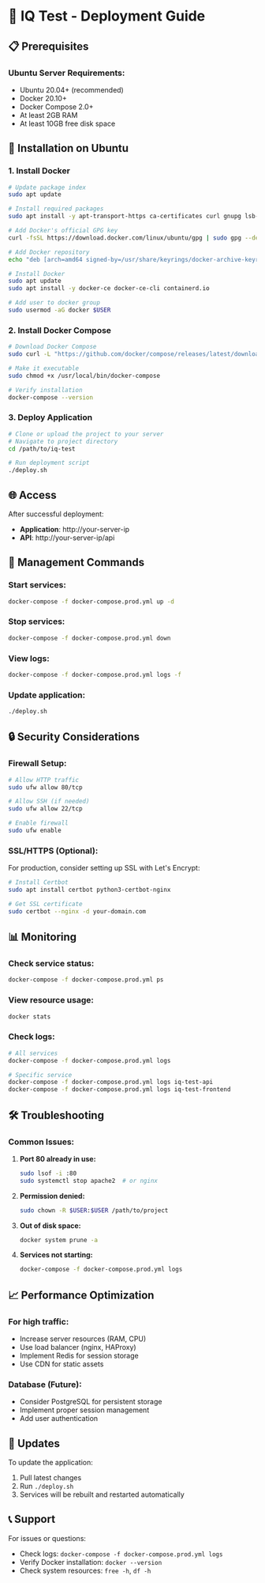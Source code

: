 # 🚀 IQ Test - Deployment Guide

## 📋 Prerequisites

### Ubuntu Server Requirements:
- Ubuntu 20.04+ (recommended)
- Docker 20.10+
- Docker Compose 2.0+
- At least 2GB RAM
- At least 10GB free disk space

## 🔧 Installation on Ubuntu

### 1. Install Docker
```bash
# Update package index
sudo apt update

# Install required packages
sudo apt install -y apt-transport-https ca-certificates curl gnupg lsb-release

# Add Docker's official GPG key
curl -fsSL https://download.docker.com/linux/ubuntu/gpg | sudo gpg --dearmor -o /usr/share/keyrings/docker-archive-keyring.gpg

# Add Docker repository
echo "deb [arch=amd64 signed-by=/usr/share/keyrings/docker-archive-keyring.gpg] https://download.docker.com/linux/ubuntu $(lsb_release -cs) stable" | sudo tee /etc/apt/sources.list.d/docker.list > /dev/null

# Install Docker
sudo apt update
sudo apt install -y docker-ce docker-ce-cli containerd.io

# Add user to docker group
sudo usermod -aG docker $USER
```

### 2. Install Docker Compose
```bash
# Download Docker Compose
sudo curl -L "https://github.com/docker/compose/releases/latest/download/docker-compose-$(uname -s)-$(uname -m)" -o /usr/local/bin/docker-compose

# Make it executable
sudo chmod +x /usr/local/bin/docker-compose

# Verify installation
docker-compose --version
```

### 3. Deploy Application
```bash
# Clone or upload the project to your server
# Navigate to project directory
cd /path/to/iq-test

# Run deployment script
./deploy.sh
```

## 🌐 Access

After successful deployment:
- **Application**: http://your-server-ip
- **API**: http://your-server-ip/api

## 🔧 Management Commands

### Start services:
```bash
docker-compose -f docker-compose.prod.yml up -d
```

### Stop services:
```bash
docker-compose -f docker-compose.prod.yml down
```

### View logs:
```bash
docker-compose -f docker-compose.prod.yml logs -f
```

### Update application:
```bash
./deploy.sh
```

## 🔒 Security Considerations

### Firewall Setup:
```bash
# Allow HTTP traffic
sudo ufw allow 80/tcp

# Allow SSH (if needed)
sudo ufw allow 22/tcp

# Enable firewall
sudo ufw enable
```

### SSL/HTTPS (Optional):
For production, consider setting up SSL with Let's Encrypt:
```bash
# Install Certbot
sudo apt install certbot python3-certbot-nginx

# Get SSL certificate
sudo certbot --nginx -d your-domain.com
```

## 📊 Monitoring

### Check service status:
```bash
docker-compose -f docker-compose.prod.yml ps
```

### View resource usage:
```bash
docker stats
```

### Check logs:
```bash
# All services
docker-compose -f docker-compose.prod.yml logs

# Specific service
docker-compose -f docker-compose.prod.yml logs iq-test-api
docker-compose -f docker-compose.prod.yml logs iq-test-frontend
```

## 🛠️ Troubleshooting

### Common Issues:

1. **Port 80 already in use:**
   ```bash
   sudo lsof -i :80
   sudo systemctl stop apache2  # or nginx
   ```

2. **Permission denied:**
   ```bash
   sudo chown -R $USER:$USER /path/to/project
   ```

3. **Out of disk space:**
   ```bash
   docker system prune -a
   ```

4. **Services not starting:**
   ```bash
   docker-compose -f docker-compose.prod.yml logs
   ```

## 📈 Performance Optimization

### For high traffic:
- Increase server resources (RAM, CPU)
- Use load balancer (nginx, HAProxy)
- Implement Redis for session storage
- Use CDN for static assets

### Database (Future):
- Consider PostgreSQL for persistent storage
- Implement proper session management
- Add user authentication

## 🔄 Updates

To update the application:
1. Pull latest changes
2. Run `./deploy.sh`
3. Services will be rebuilt and restarted automatically

## 📞 Support

For issues or questions:
- Check logs: `docker-compose -f docker-compose.prod.yml logs`
- Verify Docker installation: `docker --version`
- Check system resources: `free -h`, `df -h`
